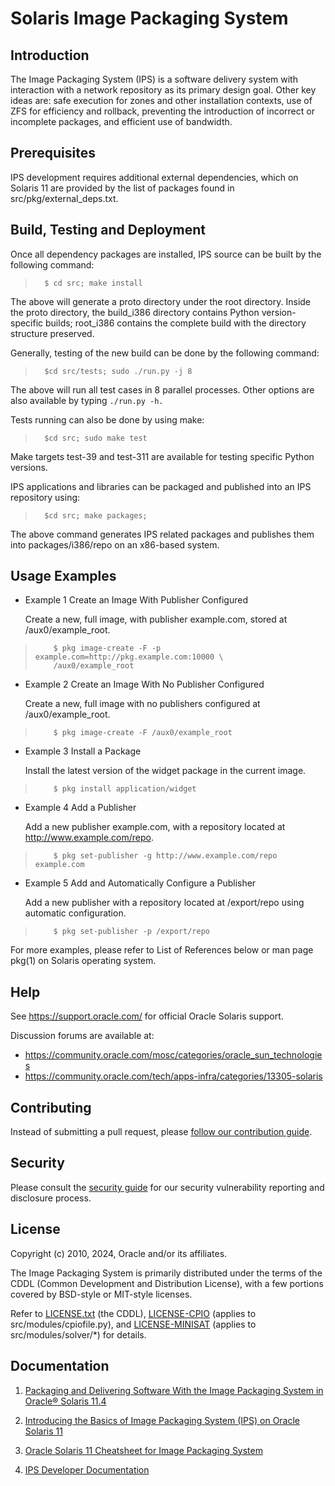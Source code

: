 # Solaris Image Packaging System

## Introduction

The Image Packaging System (IPS) is a software delivery system with interaction with a network repository as its primary design goal. Other key ideas are: safe execution for zones and other installation contexts, use of ZFS for efficiency and rollback, preventing the introduction of incorrect or incomplete packages, and efficient use of bandwidth.

## Prerequisites

IPS development requires additional external dependencies, which on Solaris 11 are provided by the list of packages found in src/pkg/external_deps.txt.

## Build, Testing and Deployment

Once all dependency packages are installed, IPS source can be built by the following command:
>       $ cd src; make install

The above will generate a proto directory under the root directory. Inside the proto directory, the build\_i386 directory contains Python version-specific builds; root\_i386 contains the complete build with the directory structure preserved.

Generally, testing of the new build can be done by the following command:
>       $cd src/tests; sudo ./run.py -j 8

The above will run all test cases in 8 parallel processes. Other options are also available by typing `./run.py -h.`

Tests running can also be done by using make:
>       $cd src; sudo make test

Make targets test-39 and test-311 are available for testing specific Python versions.

IPS applications and libraries can be packaged and published into an IPS repository using:
>       $cd src; make packages;

The above command generates IPS related packages and publishes them into packages/i386/repo on an x86-based system.

## Usage Examples

* Example 1 Create an Image With Publisher Configured

    Create a new, full image, with publisher example.com, stored at /aux0/example_root.

>         $ pkg image-create -F -p example.com=http://pkg.example.com:10000 \
>         /aux0/example_root

* Example 2 Create an Image With No Publisher Configured

    Create a new, full image with no publishers configured at /aux0/example_root.

>         $ pkg image-create -F /aux0/example_root

* Example 3 Install a Package

    Install the latest version of the widget package in the current image.

>         $ pkg install application/widget

* Example 4 Add a Publisher

    Add a new publisher example.com, with a repository located at http://www.example.com/repo.

>         $ pkg set-publisher -g http://www.example.com/repo example.com

* Example 5 Add and Automatically Configure a Publisher

    Add a new publisher with a repository located at /export/repo using automatic configuration.

>         $ pkg set-publisher -p /export/repo

For more examples, please refer to List of References below or man page pkg(1) on Solaris operating system.

## Help

See <https://support.oracle.com/> for official Oracle Solaris support.

Discussion forums are available at:
- <https://community.oracle.com/mosc/categories/oracle_sun_technologies>
- <https://community.oracle.com/tech/apps-infra/categories/13305-solaris>

## Contributing

Instead of submitting a pull request, please
[follow our contribution guide](./CONTRIBUTING.md).

## Security

Please consult the [security guide](./SECURITY.md) for our
security vulnerability reporting and disclosure process.

## License

Copyright (c) 2010, 2024, Oracle and/or its affiliates.

The Image Packaging System is primarily distributed under the terms of the CDDL (Common Development and Distribution License), with a few portions covered by BSD-style or MIT-style licenses.

Refer to [LICENSE.txt](./LICENSE.txt) (the CDDL),
[LICENSE-CPIO](./LICENSE-CPIO) (applies to src/modules/cpiofile.py),
and [LICENSE-MINISAT](./LICENSE-MINISAT) (applies to src/modules/solver/*)
for details.

## Documentation

1. [Packaging and Delivering Software With the Image Packaging System in Oracle&reg; Solaris 11.4](https://docs.oracle.com/cd/E37838_01/html/E61051/index.html)

2. [Introducing the Basics of Image Packaging System (IPS) on Oracle Solaris 11](https://www.oracle.com/technical-resources/articles/it-infrastructure/o11-083-ips-basics.html)

3. [Oracle Solaris 11 Cheatsheet for Image Packaging System](https://www.oracle.com/technetwork/server-storage/solaris11/documentation/ips-one-liners-032011-337775.pdf)

4. [IPS Developer Documentation](./doc)
